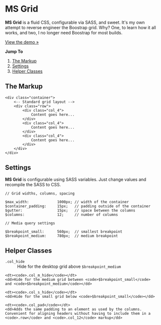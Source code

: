 # MS Grid

**MS Grid** is a fluid CSS, configurable via SASS, and sweet. It's my own attempt to reverse engineer the Boostrap grid. Why? One, to learn how it all works, and two, I no longer need Boostrap for most builds.

[View the demo &raquo;](http://michaelshores.com/ms-grid)

**Jump To**

1. [The Markup](#markup)
2. [Settings](#settings)
3. [Helper Classes](#helper)

## The Markup <a name="markup"></a>

```
<div class="container">
    <-- Standard grid layout -->
    <div class="row">
        <div class="col_4">
            Content goes here...
        </div>
        <div class="col_4">
            Content goes here...
        </div>
        <div class="col_4">
            Content goes here...
        </div>
    </div>
</div>
```

## Settings <a name="settings"></a>

**MS Grid** is configurable using SASS variables. Just change values and recompile the SASS to CSS.

```
// Grid widths, columns, spacing

$max_width:             1000px; // width of the container
$container_padding:     15px;   // padding outside of the container
$gutter:                15px;   // space between the columns
$columns:               12;     // number of columns

// Media query settings

$breakpoint_small:      560px;  // smallest breakpoint
$breakpoint_medium:     780px;  // medium breakpoint
```

## Helper Classes <a name="helper"></a>

<dl>
    <dt><code>.col_hide</code></dt>
    <dd>Hide for the desktop grid above <code>$breakpoint_medium</code></dd>

    <dt><code>.col_m_hide</code></dt>
    <dd>Hide for the medium grid between <code>$breakpoint_small</code> and <code>$breakpoint_medium</code></dd>

    <dt><code>.col_s_hide</code></dt>
    <dd>Hide for the small grid below <code>$breakpoint_small</code></dd>

    <dt><code>.col_pad</code></dt>
    <dd>Adds the same padding to an element as used by the columns. Convenient for aligning headers without having to include them in a <code>.row</code> and <code>.col_12</code> markup</dd>
</dl>